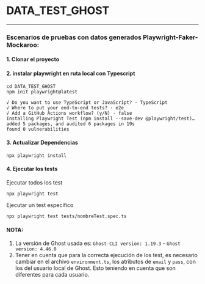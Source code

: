 # DATA_TEST_GHOST

***
### Escenarios de pruebas con datos generados Playwright-Faker-Mockaroo:

#### 1. Clonar el proyecto
#### 2. instalar playwright en ruta local con Typescript
```
cd DATA_TEST_GHOST 
npm init playwright@latest

√ Do you want to use TypeScript or JavaScript? · TypeScript
√ Where to put your end-to-end tests? · e2e
√ Add a GitHub Actions workflow? (y/N) · false
Installing Playwright Test (npm install --save-dev @playwright/test)…
added 5 packages, and audited 6 packages in 19s
found 0 vulnerabilities
```
#### 3. Actualizar Dependencias
```
npx playwright install  
```
#### 4. Ejecutar los tests
Ejecutar todos los test
```
npx playwright test
```
Ejecutar un test específico
```
npx playwright test tests/nombreTest.spec.ts
```
#### NOTA:
1. La versión de Ghost usada es: 
`Ghost-CLI version: 1.19.3` - `Ghost version: 4.46.0`
2. Tener en cuenta que para la correcta ejecución de los test, es necesario cambiar en el archivo `environment.ts`, los atributos de `email` y `pass`, con los del usuario local de Ghost. Esto teniendo en cuenta que son diferentes para cada usuario.
